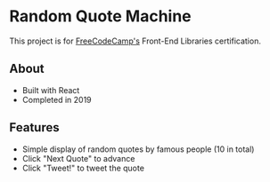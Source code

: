 # Random Quote Machine

This project is for [FreeCodeCamp's](https://freecodecamp.org) Front-End Libraries certification.

## About

- Built with React
- Completed in 2019

## Features

- Simple display of random quotes by famous people (10 in total)
- Click "Next Quote" to advance
- Click "Tweet!" to tweet the quote
